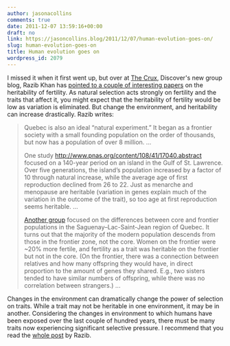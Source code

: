 ```yaml
---
author: jasonacollins
comments: true
date: 2011-12-07 13:59:16+00:00
draft: no
link: https://jasoncollins.blog/2011/12/07/human-evolution-goes-on/
slug: human-evolution-goes-on
title: Human evolution goes on
wordpress_id: 2079
---
```


I missed it when it first went up, but over at [The Crux](http://blogs.discovermagazine.com/crux/), Discover's new group blog, Razib Khan has [pointed to a couple of interesting papers](http://blogs.discovermagazine.com/crux/2011/11/08/humans-are-doing-it-like-rabbits-evolving/) on the heritability of fertility. As natural selection acts strongly on fertility and the traits that affect it, you might expect that the heritability of fertility would be low as variation is eliminated. But change the environment, and heritability can increase drastically. Razib writes:



<blockquote>Quebec is also an ideal “natural experiment.” It began as a frontier society with a small founding population on the order of thousands, but now has a population of over 8 million. ...

One study http://www.pnas.org/content/108/41/17040.abstract focused on a 140-year period on an island in the Gulf of St. Lawrence. Over five generations, the island’s population increased by a factor of 10 through natural increase, while the average age of first reproduction declined from 26 to 22. Just as menarche and menopause are heritable (variation in genes explain much of the variation in the outcome of the trait), so too age at first reproduction seems heritable. ...

[Another group](http://www.sciencemag.org/content/early/2011/11/02/science.1212880) focused on the differences between core and frontier populations in the Saguenay–Lac-Saint-Jean region of Quebec. It turns out that the majority of the modern population descends from those in the frontier zone, not the core. Women on the frontier were ~20% more fertile, and fertility as a trait was heritable on the frontier but not in the core. (On the frontier, there was a connection between relatives and how many offspring they would have, in direct proportion to the amount of genes they shared. E.g., two sisters tended to have similar numbers of offspring, while there was no correlation between strangers.) ...</blockquote>





Changes in the environment can dramatically change the power of selection on traits. While a trait may not be heritable in one environment, it may be in another. Considering the changes in environment to which humans have been exposed over the last couple of hundred years, there must be many traits now experiencing significant selective pressure. I recommend that you read the [whole post](http://blogs.discovermagazine.com/crux/2011/11/08/humans-are-doing-it-like-rabbits-evolving/) by Razib.
